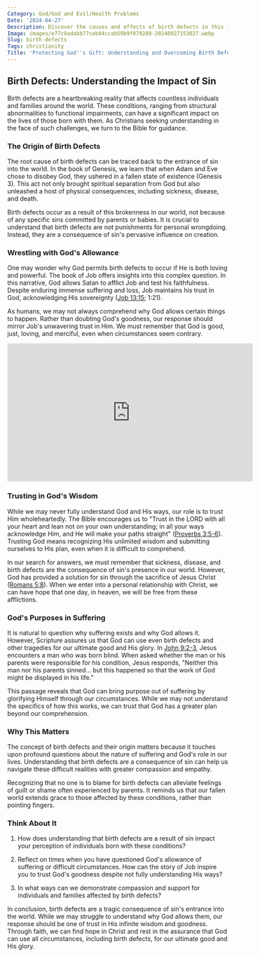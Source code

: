 ```yaml
---
Category: God/God and Evil/Health Problems
Date: '2024-04-27'
Description: Discover the causes and effects of birth defects in this insightful article. Learn about prevention, treatment options, and support for families impacted by these conditions.
Image: images/e77c9adabb77ceb44ccab59b9f079289-20240927153027.webp
Slug: birth-defects
Tags: christianity
Title: 'Protecting God''s Gift: Understanding and Overcoming Birth Defects'
---
```


## Birth Defects: Understanding the Impact of Sin

Birth defects are a heartbreaking reality that affects countless individuals and families around the world. These conditions, ranging from structural abnormalities to functional impairments, can have a significant impact on the lives of those born with them. As Christians seeking understanding in the face of such challenges, we turn to the Bible for guidance.

### The Origin of Birth Defects

The root cause of birth defects can be traced back to the entrance of sin into the world. In the book of Genesis, we learn that when Adam and Eve chose to disobey God, they ushered in a fallen state of existence (Genesis 3). This act not only brought spiritual separation from God but also unleashed a host of physical consequences, including sickness, disease, and death.

Birth defects occur as a result of this brokenness in our world, not because of any specific sins committed by parents or babies. It is crucial to understand that birth defects are not punishments for personal wrongdoing. Instead, they are a consequence of sin's pervasive influence on creation.

### Wrestling with God's Allowance

One may wonder why God permits birth defects to occur if He is both loving and powerful. The book of Job offers insights into this complex question. In this narrative, God allows Satan to afflict Job and test his faithfulness. Despite enduring immense suffering and loss, Job maintains his trust in God, acknowledging His sovereignty ([Job 13:15](https://www.bibleref.com/Job/13/Job-13-15.html); 1:21).

As humans, we may not always comprehend why God allows certain things to happen. Rather than doubting God's goodness, our response should mirror Job's unwavering trust in Him. We must remember that God is good, just, loving, and merciful, even when circumstances seem contrary.


<iframe width="560" height="315" src="https://www.youtube.com/embed/g6YtUcCQ9c4" frameborder="0" allow="autoplay; encrypted-media" allowfullscreen></iframe>


### Trusting in God's Wisdom

While we may never fully understand God and His ways, our role is to trust Him wholeheartedly. The Bible encourages us to "Trust in the LORD with all your heart and lean not on your own understanding; in all your ways acknowledge Him, and He will make your paths straight" ([Proverbs 3:5-6](https://www.bibleref.com/Proverbs/3/Proverbs-3-5.html)). Trusting God means recognizing His unlimited wisdom and submitting ourselves to His plan, even when it is difficult to comprehend.

In our search for answers, we must remember that sickness, disease, and birth defects are the consequence of sin's presence in our world. However, God has provided a solution for sin through the sacrifice of Jesus Christ ([Romans 5:8](https://www.bibleref.com/Romans/5/Romans-5-8.html)). When we enter into a personal relationship with Christ, we can have hope that one day, in heaven, we will be free from these afflictions.

### God's Purposes in Suffering

It is natural to question why suffering exists and why God allows it. However, Scripture assures us that God can use even birth defects and other tragedies for our ultimate good and His glory. In [John 9:2-3](https://www.bibleref.com/John/9/John-9-2.html), Jesus encounters a man who was born blind. When asked whether the man or his parents were responsible for his condition, Jesus responds, "Neither this man nor his parents sinned... but this happened so that the work of God might be displayed in his life."

This passage reveals that God can bring purpose out of suffering by glorifying Himself through our circumstances. While we may not understand the specifics of how this works, we can trust that God has a greater plan beyond our comprehension.

### Why This Matters

The concept of birth defects and their origin matters because it touches upon profound questions about the nature of suffering and God's role in our lives. Understanding that birth defects are a consequence of sin can help us navigate these difficult realities with greater compassion and empathy.

Recognizing that no one is to blame for birth defects can alleviate feelings of guilt or shame often experienced by parents. It reminds us that our fallen world extends grace to those affected by these conditions, rather than pointing fingers.

### Think About It

1. How does understanding that birth defects are a result of sin impact your perception of individuals born with these conditions?

2. Reflect on times when you have questioned God's allowance of suffering or difficult circumstances. How can the story of Job inspire you to trust God's goodness despite not fully understanding His ways?

3. In what ways can we demonstrate compassion and support for individuals and families affected by birth defects?

In conclusion, birth defects are a tragic consequence of sin's entrance into the world. While we may struggle to understand why God allows them, our response should be one of trust in His infinite wisdom and goodness. Through faith, we can find hope in Christ and rest in the assurance that God can use all circumstances, including birth defects, for our ultimate good and His glory.